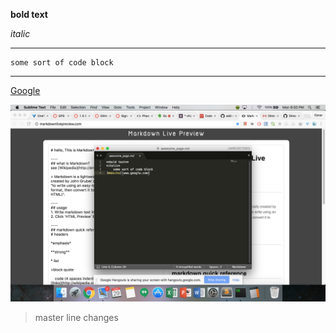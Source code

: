 **bold text**

*italic*
___
    some sort of code block
___
[Google](www.google.com)

![GPS 1.1 Screenshot](https://github.com/Dimesky/phase-0-gps-1/blob/master/gps_screenshot.png)

>master line changes